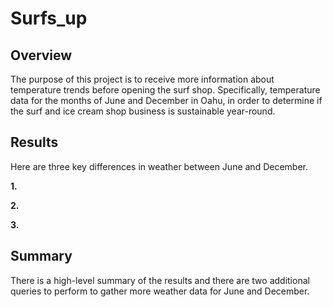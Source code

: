 # Surfs_up
## Overview

The purpose of this project is to receive more information about temperature trends before opening the surf shop. Specifically, temperature data for the months of June and December in Oahu, in order to determine if the surf and ice cream shop business is sustainable year-round.

## Results

Here are three key differences in weather between June and December.

**1.**

**2.**

**3.**


## Summary
There is a high-level summary of the results and there are two additional queries to perform to gather more weather data for June and December.
